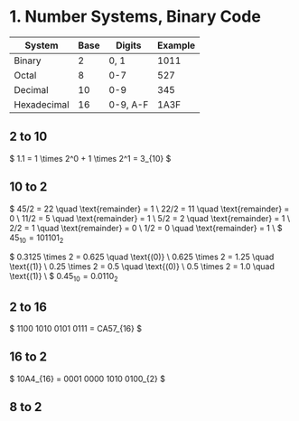 # 1. Number Systems, Binary Code
|System|Base|Digits|Example|
|------|----|------|-------|
|Binary|2|0, 1|1011|
|Octal|8|0-7|527|
|Decimal|10|0-9|345|
|Hexadecimal|16|0-9, A-F|1A3F|

## 2 to 10
$ 1.1 = 1 \times 2^0 + 1 \times 2^1 = 3_{10} $

## 10 to 2
$ 45/2 = 22 \quad \text{remainder} = 1 \\
22/2 = 11 \quad \text{remainder} = 0 \\
11/2 = 5 \quad \text{remainder} = 1 \\
5/2 = 2 \quad \text{remainder} = 1 \\
2/2 = 1 \quad \text{remainder} = 0 \\
1/2 = 0 \quad \text{remainder} = 1 \\ $
$45_{10} = 101101_{2}$

$ 0.3125 \times 2 = 0.625 \quad \text{(0)} \\
0.625 \times 2 = 1.25 \quad \text{(1)} \\
0.25 \times 2 = 0.5 \quad \text{(0)} \\
0.5 \times 2 = 1.0 \quad \text{(1)} \\ $
$0.45_{10} = 0.0110_{2}$

## 2 to 16
$ 1100 1010 0101 0111 = CA57_{16} $
## 16 to 2
$ 10A4_{16} = 0001 0000 1010 0100_{2} $

## 8 to 2
